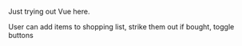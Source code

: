 Just trying out Vue here.

User can add items to shopping list, strike them out if bought, toggle buttons 

